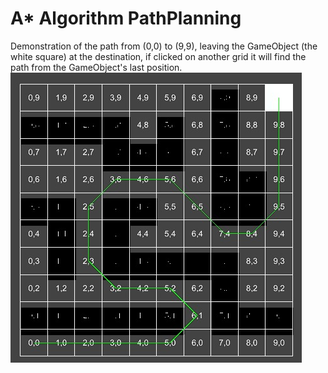# A* Algorithm PathPlanning
Demonstration of the path from (0,0) to (9,9), leaving the GameObject (the white square) at the destination, if clicked on another grid it will find the path from the GameObject's last position. <br>
![alt text](https://github.com/dmartinochoa/A-Star-Algorithm-PathPlanning/blob/main/img.jpg?raw=true)
